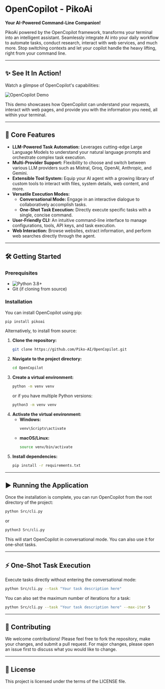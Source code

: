 # OpenCopilot - PikoAi

**Your AI-Powered Command-Line Companion!**

PikoAi powered by the OpenCopilot framework, transforms your terminal into an intelligent assistant. Seamlessly integrate AI into your daily workflow to automate tasks, conduct research, interact with web services, and much more. Stop switching contexts and let your copilot handle the heavy lifting, right from your command line.

---

## ✨ See It In Action!

Watch a glimpse of OpenCopilot's capabilities:

![OpenCopilot Demo](public/ter_web_demo.gif)

This demo showcases how OpenCopilot can understand your requests, interact with web pages, and provide you with the information you need, all within your terminal.

---

## 🚀 Core Features

- **LLM-Powered Task Automation:** Leverages cutting-edge Large Language Models to understand your natural language prompts and orchestrate complex task execution.
- **Multi-Provider Support:** Flexibility to choose and switch between various LLM providers such as Mistral, Groq, OpenAI, Anthropic, and Gemini.
- **Extensible Tool System:** Equip your AI agent with a growing library of custom tools to interact with files, system details, web content, and more.
- **Versatile Execution Modes:**
  - **Conversational Mode:** Engage in an interactive dialogue to collaboratively accomplish tasks.
  - **One-Shot Task Execution:** Directly execute specific tasks with a single, concise command.
- **User-Friendly CLI:** An intuitive command-line interface to manage configurations, tools, API keys, and task execution.
- **Web Interaction:** Browse websites, extract information, and perform web searches directly through the agent.

---

## 🛠️ Getting Started

### **Prerequisites**
- ![Python 3.8+](https://img.shields.io/badge/Python-3.8%2B-blue)
- Git (if cloning from source)

### **Installation**

You can install OpenCopilot using pip:

```bash
pip install pikoai
```

Alternatively, to install from source:

1.  **Clone the repository:**
    ```bash
    git clone https://github.com/Piko-AI/OpenCopilot.git
    ```
2.  **Navigate to the project directory:**
    ```bash
    cd OpenCopilot
    ```
3.  **Create a virtual environment:**
    ```bash
    python -m venv venv
    ```
    or if you have multiple Python versions:
    ```bash
    python3 -m venv venv
    ```
4.  **Activate the virtual environment:**
    -   **Windows:**
        ```bash
        venv\Scripts\activate
        ```
    -   **macOS/Linux:**
        ```bash
        source venv/bin/activate
        ```
5.  **Install dependencies:**
    ```bash
    pip install -r requirements.txt
    ```

---

## ▶️ Running the Application

Once the installation is complete, you can run OpenCopilot from the root directory of the project:

```bash
python Src/cli.py
```
or
```bash
python3 Src/cli.py
```

This will start OpenCopilot in conversational mode. You can also use it for one-shot tasks.

---

## ⚡ One-Shot Task Execution

Execute tasks directly without entering the conversational mode:

```bash
python Src/cli.py --task "Your task description here"
```

You can also set the maximum number of iterations for a task:

```bash
python Src/cli.py --task "Your task description here" --max-iter 5
```

---

## 🤝 Contributing

We welcome contributions! Please feel free to fork the repository, make your changes, and submit a pull request. For major changes, please open an issue first to discuss what you would like to change.

---

## 📄 License

This project is licensed under the terms of the LICENSE file.
